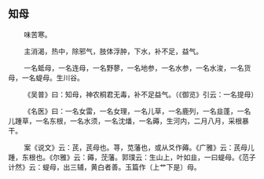 ## 知母
<p>&emsp;&emsp;
味苦寒。
</p>
<p>&emsp;&emsp;
主消渴，热中，除邪气，肢体浮肿，下水，补不足，益气。
</p>
<p>&emsp;&emsp;
一名蚳母，一名连母，一名野蓼，一名地参，一名水参，一名水浚，一名货母，一名蝭母。生川谷。
</p>
<p>&emsp;&emsp;
《吴普》曰：知母，神农桐君无毒，补不足益气。（《御览》引云：一名提母）
</p>
<p>&emsp;&emsp;
《名医》曰：一名女雷，一名女理，一名儿草，一名鹿列，一名韭蓬，一名儿踵草，一名东根，一名水须，一名沈燔，一名薅，生河内，二月八月，采根暴干。
</p>
<p>&emsp;&emsp;
案《说文》云：芪，芪母也。荨，苋藩也，或从爻作薅。《广雅》云：芪母儿踵，东根也。《尔雅》云：薅，莐藩。郭璞云：生山上，叶如韭，一曰蝭母。《范子计然》云：蝭母，出三辅，黄白者善。玉篇作（上艹下是）母。
</p>


